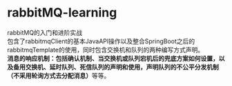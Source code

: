 # rabbitMQ-learning

rabbitMQ的入门和进阶实战 </br>
包含了rabbitmqClient的基本JavaAPI操作以及整合SpringBoot之后的rabbitmqTemplate的使用，同时包含交换机和队列的两种编写方式声明。<br>
<b>消息的响应机制：包括确认机制、当交换机或队列宕机后的兜底方案如何设置，以及备用交换机、延时队列、死信队列的声明和使用，声明队列的不公平分发机制（不采用轮询方式去分配消息）</b>等等。
